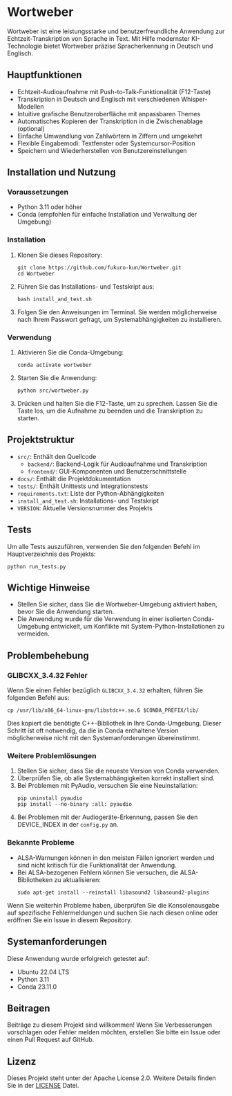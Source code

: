 # Wortweber

Wortweber ist eine leistungsstarke und benutzerfreundliche Anwendung zur Echtzeit-Transkription von Sprache in Text. Mit Hilfe modernster KI-Technologie bietet Wortweber präzise Spracherkennung in Deutsch und Englisch.

## Hauptfunktionen

- Echtzeit-Audioaufnahme mit Push-to-Talk-Funktionalität (F12-Taste)
- Transkription in Deutsch und Englisch mit verschiedenen Whisper-Modellen
- Intuitive grafische Benutzeroberfläche mit anpassbaren Themes
- Automatisches Kopieren der Transkription in die Zwischenablage (optional)
- Einfache Umwandlung von Zahlwörtern in Ziffern und umgekehrt
- Flexible Eingabemodi: Textfenster oder Systemcursor-Position
- Speichern und Wiederherstellen von Benutzereinstellungen

## Installation und Nutzung

### Voraussetzungen

- Python 3.11 oder höher
- Conda (empfohlen für einfache Installation und Verwaltung der Umgebung)

### Installation

1. Klonen Sie dieses Repository:
   ```
   git clone https://github.com/fukuro-kun/Wortweber.git
   cd Wortweber
   ```

2. Führen Sie das Installations- und Testskript aus:
   ```
   bash install_and_test.sh
   ```

3. Folgen Sie den Anweisungen im Terminal. Sie werden möglicherweise nach Ihrem Passwort gefragt, um Systemabhängigkeiten zu installieren.

### Verwendung

1. Aktivieren Sie die Conda-Umgebung:
   ```
   conda activate wortweber
   ```

2. Starten Sie die Anwendung:
   ```
   python src/wortweber.py
   ```

3. Drücken und halten Sie die F12-Taste, um zu sprechen. Lassen Sie die Taste los, um die Aufnahme zu beenden und die Transkription zu starten.

## Projektstruktur

- `src/`: Enthält den Quellcode
  - `backend/`: Backend-Logik für Audioaufnahme und Transkription
  - `frontend/`: GUI-Komponenten und Benutzerschnittstelle
- `docs/`: Enthält die Projektdokumentation
- `tests/`: Enthält Unittests und Integrationstests
- `requirements.txt`: Liste der Python-Abhängigkeiten
- `install_and_test.sh`: Installations- und Testskript
- `VERSION`: Aktuelle Versionsnummer des Projekts

## Tests

Um alle Tests auszuführen, verwenden Sie den folgenden Befehl im Hauptverzeichnis des Projekts:

```
python run_tests.py
```

## Wichtige Hinweise

- Stellen Sie sicher, dass Sie die Wortweber-Umgebung aktiviert haben, bevor Sie die Anwendung starten.
- Die Anwendung wurde für die Verwendung in einer isolierten Conda-Umgebung entwickelt, um Konflikte mit System-Python-Installationen zu vermeiden.

## Problembehebung

### GLIBCXX_3.4.32 Fehler

Wenn Sie einen Fehler bezüglich `GLIBCXX_3.4.32` erhalten, führen Sie folgenden Befehl aus:

```
cp /usr/lib/x86_64-linux-gnu/libstdc++.so.6 $CONDA_PREFIX/lib/
```

Dies kopiert die benötigte C++-Bibliothek in Ihre Conda-Umgebung. Dieser Schritt ist oft notwendig,
da die in Conda enthaltene Version möglicherweise nicht mit den Systemanforderungen übereinstimmt.

### Weitere Problemlösungen

1. Stellen Sie sicher, dass Sie die neueste Version von Conda verwenden.
2. Überprüfen Sie, ob alle Systemabhängigkeiten korrekt installiert sind.
3. Bei Problemen mit PyAudio, versuchen Sie eine Neuinstallation:
   ```
   pip uninstall pyaudio
   pip install --no-binary :all: pyaudio
   ```
4. Bei Problemen mit der Audiogeräte-Erkennung, passen Sie den DEVICE_INDEX in der `config.py` an.

### Bekannte Probleme

- ALSA-Warnungen können in den meisten Fällen ignoriert werden und sind nicht kritisch für die Funktionalität der Anwendung.
- Bei ALSA-bezogenen Fehlern können Sie versuchen, die ALSA-Bibliotheken zu aktualisieren:
  ```
  sudo apt-get install --reinstall libasound2 libasound2-plugins
  ```

Wenn Sie weiterhin Probleme haben, überprüfen Sie die Konsolenausgabe auf spezifische Fehlermeldungen und suchen Sie nach diesen online oder eröffnen Sie ein Issue in diesem Repository.

## Systemanforderungen

Diese Anwendung wurde erfolgreich getestet auf:
- Ubuntu 22.04 LTS
- Python 3.11
- Conda 23.11.0

## Beitragen

Beiträge zu diesem Projekt sind willkommen! Wenn Sie Verbesserungen vorschlagen oder Fehler melden möchten, erstellen Sie bitte ein Issue oder einen Pull Request auf GitHub.

## Lizenz

Dieses Projekt steht unter der Apache License 2.0. Weitere Details finden Sie in der [LICENSE](LICENSE) Datei.
